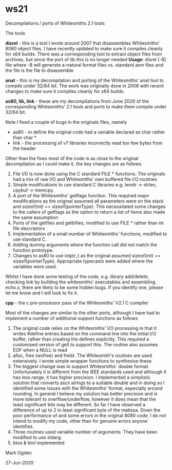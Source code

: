# ws21
Decompilations / ports of Whitesmiths 2.1 tools

The tools

**disrel** - this is a tool I wrote around 2007 that disassembles Whitesmiths' 8080 object files. I have recently updated to make sure it compiles cleanly for x64 builds. There was a corresponding tool to extract object files from archives, but since the port of lib this is no longer needed
**Usage**:
disrel [-8] file
where -8  will generate a-natural format files vs. standard asm files and the file is the file to disassemble

**anat** - this is my decompilation and porting of the Whitesmiths' anat tool to compile under 32/64 bit. The work was originally done in 2008 with recent changes to make sure it compiles cleanly for x64 builds.

**as80, lib, link** - these are my decompilations from June 2020 of the corresponding Whitesmiths' 2.1 tools and ports to make them compile under 32/64 bit.

Note I fixed a couple of bugs in the originals files, namely

- as80 - in define the original code had a variable declared as char rather than char *
- link - the processing of v7 libraries incorrectly read too few bytes from the header

Other than the fixes most of the code is as close to the original decompilation as I could make it, the key changes are as follows

1. File I/O is now done using the C standard FILE * functions. The originals had a mix of raw I/O and Whitesmiths' own buffered file I/O routines
2. Simple modifications to use standard C libraries e.g. lenstr -> strlen, cpybuf -> memcpy.
3. A port of the Whitesmiths' getflags function. This required major modifications as the original assumed all parameters were on the stack and sizeof(int) == sizeof(pointerType).  This necessitated some changes to the callers of getflags as the option to return a list of items also made the same assumption
4. Ports of the getfiles and getbfiles, modified to use FILE * rather than int file descriptors
5. Implementation of a small number of Whitesmiths' functions, modified to use standard C.
6. Adding dummy arguments where the function  call did not match the function prototype.
7. Changes to as80 to use intptr_t as the original assumed sizeof(int) == sizeof(pointerType). Appropriate typecasts were added where the variables were used.

Whilst I have done some testing of the code, e.g. library add/delete, checking link by building the whitesmiths' executables and assembling echo.s, there are likely to be some hidden bugs. If you identify one, please let me  know and I will look to fix it.

**cpp** - the c pre-processor pass of the Whitesmiths' V2.1 C compiler

Most of the changes are similar to the other ports, although I have had to implement a number of additional support functions as follows

1. The original code relies on the Whitesmiths' I/O processing in that it writes #define entries based on the command line into the initial I/O buffer, rather than creating the defines explicitly. This required a customised version of getl to support this. The routine also assumes EOF when a NULL is read
2. alloc, free (wsfree) and frelst. The Whitesmith's routines are used extensively. I wrote simple wrapper functions to synthesise these.
3. The biggest change was to support Whitesmiths' double format. Unfortunately it is different from the IEEE standards used and although it has less range, it has higher precision. I implemented a simplistic solution that converts ascii strings to a suitable double and in doing so I identified some issues with the Whitesmiths' format, especially around rounding. In general I believe my solution has better precision and is more tolerant to overflow/underflow, however it does mean that the least significant bits may be different. So far I have observed a difference of up to 2 in least significant byte of the matissa. Given the poor performance of and some errors in the original 8080 code, I do not intend to modify my code, other than for genuine errors anyone identifies.
4. Three routines used variable number of arguments. They have been modified to use stdarg.
5. btos & btol implemented



Mark Ogden

27-Jun-2020